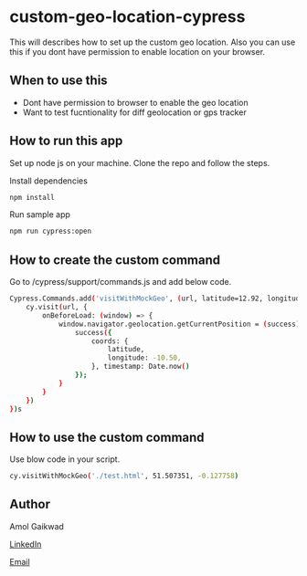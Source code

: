 # custom-geo-location-cypress
This will describes how to set up the custom geo location. Also you can use this if you dont have permission to enable location on your browser.


## When to use this
- Dont have permission to browser to enable the geo location
- Want to test fucntionality for diff geolocation or gps tracker

## How to run this app
Set up node js on your machine. Clone the repo and follow the steps.

Install dependencies
```sh
npm install    
```

Run sample app
```sh
npm run cypress:open    
```

## How to create the custom command
Go to /cypress/support/commands.js and add below code.

```sh
Cypress.Commands.add('visitWithMockGeo', (url, latitude=12.92, longitude= -10.50) => {
	cy.visit(url, {
		onBeforeLoad: (window) => {
			window.navigator.geolocation.getCurrentPosition = (success) => {
				success({
					coords: {
						latitude,
						longitude: -10.50,
					}, timestamp: Date.now()
				});
			}
		}
	})
})s   
```


## How to use the custom command
Use blow code in your script.
```sh
cy.visitWithMockGeo('./test.html', 51.507351, -0.127758)    
```


## Author
 Amol Gaikwad

 [LinkedIn](https://www.linkedin.com/in/gaikwadamolraj/)

 [Email](mailto:gaikwadamolraj@gmail.com)